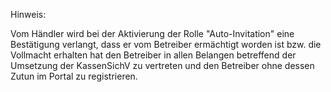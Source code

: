 Hinweis:

Vom Händler wird bei der Aktivierung der Rolle "Auto-Invitation" eine Bestätigung verlangt, dass er vom Betreiber ermächtigt worden ist bzw. die Vollmacht erhalten hat den Betreiber in allen Belangen betreffend der Umsetzung der KassenSichV zu vertreten und den Betreiber ohne dessen Zutun im Portal zu registrieren. 